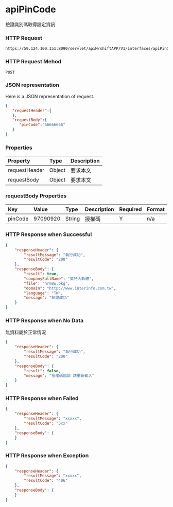 # apiPinCode
驗證識別碼取得設定資訊

### HTTP Request
```
https://59.124.100.151:8090/servlet/apiM/shiftAPP/V1/interfaces/apiPinCode
```

### HTTP Request Mehod
```
POST
```

### JSON representation
Here is a JSON representation of request.
```json
{
   "requestHeader":{  
   },
   "requestBody":{
      "pinCode":"66666666"
   }
}
```

### Properties
| Property | Type | Description |
|:---------|:-----|:------------|
| requestHeader | Object | 要求本文 |
| requestBody | Object | 要求本文 |

### requestBody Properties
| Key | Value | Type | Description | Required | Format |
|:----------|:-------------|:-----|:------------|:------------|:------------|
| pinCode | 97090920 | String | 授權碼 | Y | n/a |

### HTTP Response when Successful
```json
{
    "responseHeader": {
        "resultMessage": "執行成功",
        "resultCode": "200"
    },
    "responseBody": {
        "result": true,
        "companyFullName": "英特內軟體",
        "file": "hrm8w.pkg",
        "domain": "http://www.interinfo.com.tw",
        "language": "TW",
        "message": "驗證成功"
    }
}
```

### HTTP Response when No Data
無資料屬於正常情況
```json
{
    "responseHeader": {
        "resultMessage": "執行成功",
        "resultCode": "200"
    },
    "responseBody": {
        "result": false,
        "message": "授權碼錯誤 請重新輸入"
    }
}
```

### HTTP Response when Failed
```json
{
    "responseHeader": {
        "resultMessage": "xxxxx",
        "resultCode": "5xx"
    },
    "responseBody": {
    }
}
```

### HTTP Response when Exception
```json
{
    "responseHeader": {
        "resultMessage": "xxxxx",
        "resultCode": "406"
    },
    "responseBody": {
    }
}
```
